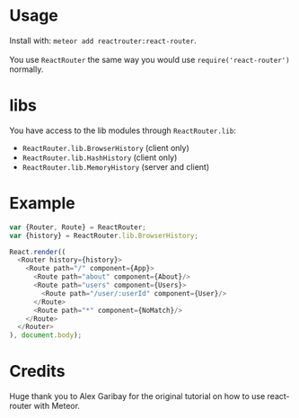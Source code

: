 # Usage
Install with: `meteor add reactrouter:react-router`.<br />
<br />
You use `ReactRouter` the same way you would use `require('react-router')` normally.

# libs
You have access to the lib modules through `ReactRouter.lib`:

 - `ReactRouter.lib.BrowserHistory` (client only)
 - `ReactRouter.lib.HashHistory` (client only)
 - `ReactRouter.lib.MemoryHistory` (server and client)

# Example
```javascript
var {Router, Route} = ReactRouter;
var {history} = ReactRouter.lib.BrowserHistory;

React.render((
  <Router history={history}>
    <Route path="/" component={App}>
      <Route path="about" component={About}/>
      <Route path="users" component={Users}>
        <Route path="/user/:userId" component={User}/>
      </Route>
      <Route path="*" component={NoMatch}/>
    </Route>
  </Router>
), document.body);
```

# Credits
Huge thank you to Alex Garibay for the original tutorial on how to use react-router with Meteor.

